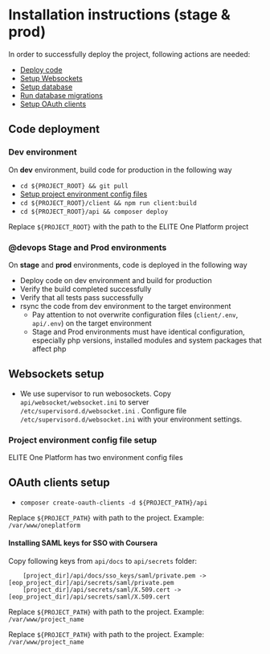# Installation instructions (stage & prod)
In order to successfully deploy the project, following actions are needed:
  * [Deploy code](#code-deployment)
  * [Setup Websockets](#websockets-setup)
  * [Setup database](#database-setup)
  * [Run database migrations](#database-migrations)
  * [Setup OAuth clients](#oauth-clients-setup)

## Code deployment
### Dev environment
On **dev** environment, build code for production in the following way
  * `cd ${PROJECT_ROOT} && git pull`
  * [Setup project environment config files](#project-environment-config-file-setup)
  * `cd ${PROJECT_ROOT}/client && npm run client:build`
  * `cd ${PROJECT_ROOT}/api && composer deploy`

Replace `${PROJECT_ROOT}` with the path to the ELITE One Platform project

### @devops Stage and Prod environments
On **stage** and **prod** environments, code is deployed in the following way
  * Deploy code on dev environment and build for production
  * Verify the build completed successfully
  * Verify that all tests pass successfully
  * rsync the code from dev environment to the target environment
    * Pay attention to not overwrite configuration files (`client/.env`, `api/.env`) on the target environment
    * Stage and Prod environments must have identical configuration, especially php versions, installed modules and system packages that affect php 

## Websockets setup

* We use supervisor to run webosockets. 
Copy `api/websocket/websocket.ini` to server `/etc/supervisord.d/websocket.ini` .
Configure file `/etc/supervisord.d/websocket.ini` with your environment settings. 

### Project environment config file setup
ELITE One Platform has two environment config files

## OAuth clients setup
  * `composer create-oauth-clients -d ${PROJECT_PATH}/api`

Replace `${PROJECT_PATH}` with path to the project. Example: `/var/www/oneplatform`


#### Installing SAML keys for SSO with Coursera

Copy following keys from `api/docs` to `api/secrets` folder:

        [project_dir]/api/docs/sso_keys/saml/private.pem -> [eop_project_dir]/api/secrets/saml/private.pem
        [project_dir]/api/secrets/saml/X.509.cert -> [eop_project_dir]/api/secrets/saml/X.509.cert


Replace `${PROJECT_PATH}` with path to the project. Example: `/var/www/project_name`

Replace `${PROJECT_PATH}` with path to the project. Example: `/var/www/project_name`
